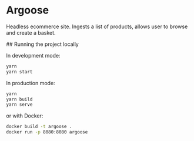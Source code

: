 # Argoose

Headless ecommerce site. Ingests a list of products, allows user to browse
and create a basket.

## Running the project locally

In development mode:

```sh
yarn
yarn start
```

In production mode:

```sh
yarn
yarn build
yarn serve
```

or with Docker:

```sh
docker build -t argoose .
docker run -p 8080:8080 argoose
```

